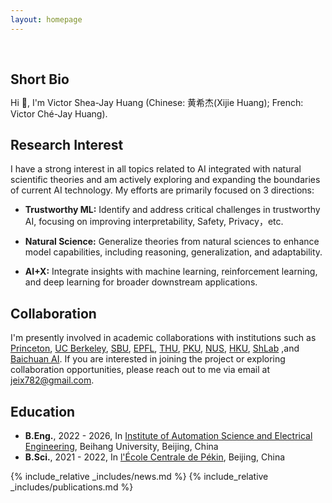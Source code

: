 ```yaml
---
layout: homepage
---
```


<h1 id="about-me"></h1>

<h2 style="margin: 60px 0px 10px;">Short Bio</h2>

Hi 🤗, I'm Victor Shea-Jay Huang (Chinese: 黄希杰(Xijie Huang); French: Victor Ché-Jay Huang).

<!-- I am a recent graduate from [Beihang University](https://ev.buaa.edu.cn/) and is currently working as a research assitant intern at [Peking University](https://www.pku.edu.cn/), under the mentorship of Prof. [Wentao Zhang](https://scholar.google.com/citations?user=JE4VON0AAAAJ&hl=zh-CN) and advisement of Prof. [Bin Cui](https://scholar.google.com/citations?user=IJAU8KoAAAAJ&hl=zh-CN).  -->
## Research Interest

I have a strong interest in all topics related to AI integrated with natural scientific theories and am actively exploring and expanding the boundaries of current AI technology. My efforts are primarily focused on 3 directions: 
 
- **Trustworthy ML:** Identify and address critical challenges in trustworthy AI, focusing on improving interpretability, Safety, Privacy，etc. 

- **Natural Science:** Generalize theories from natural sciences to enhance model capabilities, including reasoning, generalization, and adaptability. 

- **AI+X:** Integrate insights with machine learning, reinforcement learning, and deep learning for broader downstream applications.

## Collaboration

I'm presently involved in academic collaborations with institutions such as [Princeton](https://www.princeton.edu/), [UC Berkeley](https://www.berkeley.edu/), [SBU](https://www.stonybrook.edu/), [EPFL](https://www.epfl.ch/en/), [THU](https://www.tsinghua.edu.cn/en/), [PKU](https://www.pku.edu.cn/), [NUS](https://nus.edu.sg/), [HKU](https://www.hku.hk/), [ShLab](https://www.shlab.org.cn/) ,and [Baichuan AI](https://www.baichuan-ai.com/home). If you are interested in joining the project or exploring collaboration opportunities, please reach out to me via email at jeix782@gmail.com.




## Education
- **B.Eng.**, 2022 - 2026, In [Institute of Automation Science and Electrical Engineering](https://dept3.buaa.edu.cn/), Beihang University, Beijing, China
- **B.Sci.**, 2021 - 2022, In [l'École Centrale de Pékin](https://ecpknfr.buaa.edu.cn/), Beijing, China

{% include_relative _includes/news.md %}
{% include_relative _includes/publications.md %}
